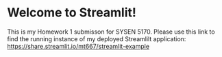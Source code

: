 # Welcome to Streamlit!

This is my Homework 1 submisson for SYSEN 5170. Please use this link to find the running instance of my deployed Streamlilt application: https://share.streamlit.io/mt667/streamlit-example
